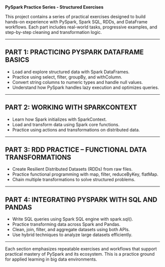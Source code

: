 **PySpark Practice Series - Structured Exercises**

This project contains a series of practical exercises designed to build
hands-on experience with PySpark, Spark SQL, RDDs, and DataFrame workflows.
Each part includes real-world tasks, progressive examples, and step-by-step
cleaning and transformation logic.

------------------------------------------------------------
PART 1: PRACTICING PYSPARK DATAFRAME BASICS
------------------------------------------------------------

- Load and explore structured data with Spark DataFrames.
- Practice using select, filter, groupBy, and withColumn.
- Convert string columns to numeric types and handle null values.
- Understand how PySpark handles lazy execution and optimizes queries.

------------------------------------------------------------
PART 2: WORKING WITH SPARKCONTEXT
------------------------------------------------------------

- Learn how Spark initializes with SparkContext.
- Load and transform data using Spark core functions.
- Practice using actions and transformations on distributed data.

------------------------------------------------------------
PART 3: RDD PRACTICE – FUNCTIONAL DATA TRANSFORMATIONS
------------------------------------------------------------

- Create Resilient Distributed Datasets (RDDs) from raw files.
- Practice functional programming with map, filter, reduceByKey, flatMap.
- Chain multiple transformations to solve structured problems.

------------------------------------------------------------
PART 4: INTEGRATING PYSPARK WITH SQL AND PANDAS
------------------------------------------------------------

- Write SQL queries using Spark SQL engine with spark.sql().
- Practice transforming data across Spark and Pandas.
- Clean, join, filter, and aggregate datasets using both APIs.
- Use hybrid techniques to analyze large datasets efficiently.

------------------------------------------------------------

Each section emphasizes repeatable exercises and workflows that support
practical mastery of PySpark and its ecosystem. This is a practice ground 
for applied learning in big data environments.

